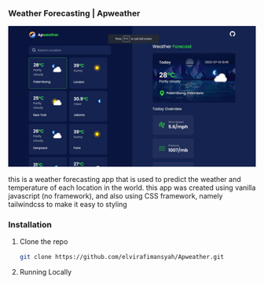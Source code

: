 ### Weather Forecasting | Apweather

![alt text](src/img/apweather.jpg)

this is a weather forecasting app that is used to predict the weather and temperature of each location in the world. this app was created using vanilla javascript (no framework), and also using CSS framework, namely tailwindcss to make it easy to styling

### Installation

1. Clone the repo
   ```sh
   git clone https://github.com/elvirafimansyah/Apweather.git
   ```
2. Running Locally